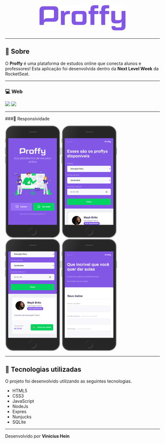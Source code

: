 <!-- <h1 align="center">
    Proffy
</h1> -->
<h1 align="center">
   <img src="./public/images/logo_purple.png" alt="Proffy" width="280"/>
</h1>

---

## 📖️ Sobre

O **Proffy** é uma plataforma de estudos online que conecta alunos e professores! Esta aplicação foi desenvolvida dentro da **Next Level Week** da RocketSeat.

---
### 💻️ Web 
<div>
   <img src="./public/images/Proffy _study.gif" width="500px">
   <img src="./public/images/Proffy _give_classes.gif" width="500px">
</div>

---

###📱️ Responsividade
<div>
   <img src="./public/images/proffy_web1.png" width="180">
   <img src="./public/images/proffy_web2.png" width="180">
   <img src="./public/images/proffy_web3.png" width="180">
   <img src="./public/images/proffy_web4.png" width="180">
</div>

---

## 🚀️ Tecnologias utilizadas

O projeto foi desenvolvido utilizando as seguintes tecnologias.

- HTML5
- CSS3
- JavaScript
- NodeJs
- Expres
- Nunjucks
- SQLite


---

Desenvolvido por **Vinicius Hein**